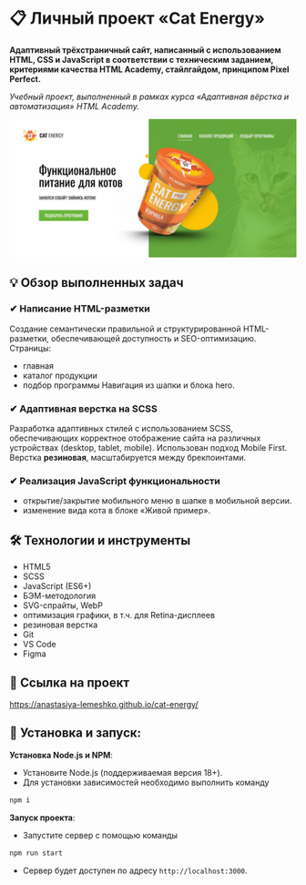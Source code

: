 # 📋 Личный проект «Cat Energy»

**Адаптивный трёхстраничный сайт, написанный с использованием HTML, CSS и JavaScript в соответствии с техническим заданием, критериями качества HTML Academy, стайлгайдом, принципом Pixel Perfect.**

*Учебный проект, выполненный в рамках курса «Адаптивная вёрстка и автоматизация» HTML Academy.*

<img src="source/images/readme/preview.jpg" alt="Главная страница Cat Energy">

## 💡 Обзор выполненных задач

### ✔ Написание HTML-разметки
Создание семантически правильной и структурированной HTML-разметки, обеспечивающей доступность и SEO-оптимизацию. Страницы:
- главная
- каталог продукции
- подбор программы
Навигация из шапки и блока hero.

### ✔ Адаптивная верстка на SCSS
Разработка адаптивных стилей с использованием SCSS, обеспечивающих корректное отображение сайта на различных устройствах (desktop, tablet, mobile). Использован подход Mobile First. Верстка **резиновая**, масштабируется между брекпоинтами.

### ✔ Реализация JavaScript функциональности
- открытие/закрытие мобильного меню в шапке в мобильной версии.
- изменение вида кота в блоке «Живой пример».


## 🛠 Технологии и инструменты

- HTML5
- SCSS
- JavaScript (ES6+)
- БЭМ-методология
- SVG-спрайты, WebP
- оптимизация графики, в т.ч. для Retina-дисплеев
- резиновая верстка
- Git
- VS Code
- Figma


## 📌 Ссылка на проект

https://anastasiya-lemeshko.github.io/cat-energy/


## 🚀 Установка и запуск:

**Установка Node.js и NPM**:
- Установите Node.js (поддерживаемая версия 18+).
- Для установки зависимостей необходимо выполнить команду
```bash
npm i
```

**Запуск проекта**:
- Запустите сервер с помощью команды
```bash
npm run start
```
- Сервер будет доступен по адресу `http://localhost:3000`.

